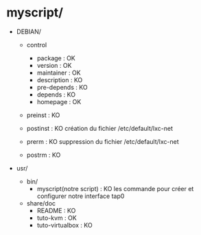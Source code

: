# myscript/

- DEBIAN/
	- control
		- package : OK
		- version : OK
		- maintainer : OK 
		- description : KO
		- pre-depends : KO
		- depends : KO
		- homepage : OK

	- preinst : KO

	- postinst : KO
		création du fichier /etc/default/lxc-net
	- prerm : KO
		suppression du fichier /etc/default/lxc-net
	- postrm : KO

- usr/
	- bin/
		- myscript(notre script) : KO
            les commande pour créer et configurer notre interface tap0
	- share/doc
		- README : KO
		- tuto-kvm : OK
		- tuto-virtualbox : KO
